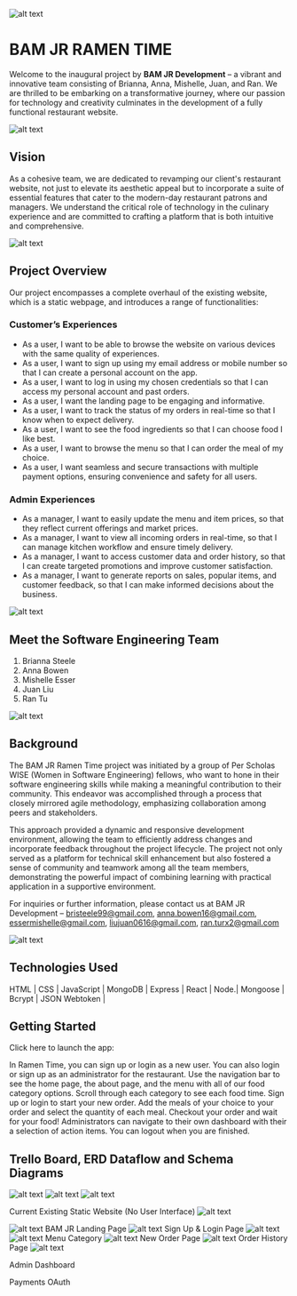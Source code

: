 
![alt text](image.png)
# BAM JR RAMEN TIME

Welcome to the inaugural project by **BAM JR Development** – a vibrant and innovative team consisting of Brianna, Anna, Mishelle, Juan, and Ran. We are thrilled to be embarking on a transformative journey, where our passion for technology and creativity culminates in the development of a fully functional restaurant website.

![alt text](image-1.png)
## Vision

As a cohesive team, we are dedicated to revamping our client's restaurant website, not just to elevate its aesthetic appeal but to incorporate a suite of essential features that cater to the modern-day restaurant patrons and managers. We understand the critical role of technology in the culinary experience and are committed to crafting a platform that is both intuitive and comprehensive.

![alt text](image-2.png)
## Project Overview

Our project encompasses a complete overhaul of the existing website, which is a static webpage, and introduces a range of functionalities:

### Customer’s Experiences

- As a user, I want to be able to browse the website on various devices with the same quality of experiences.
- As a user, I want to sign up using my email address or mobile number so that I can create a personal account on the app.
- As a user, I want to log in using my chosen credentials so that I can access my personal account and past orders.
- As a user, I want the landing page to be engaging and informative.
- As a user, I want to track the status of my orders in real-time so that I know when to expect delivery.
- As a user, I want to see the food ingredients so that I can choose food I like best.
- As a user, I want to browse the menu so that I can order the meal of my choice.
- As a user, I want seamless and secure transactions with multiple payment options, ensuring convenience and safety for all users.

### Admin Experiences

- As a manager, I want to easily update the menu and item prices, so that they reflect current offerings and market prices.
- As a manager, I want to view all incoming orders in real-time, so that I can manage kitchen workflow and ensure timely delivery.
- As a manager, I want to access customer data and order history, so that I can create targeted promotions and improve customer satisfaction.
- As a manager, I want to generate reports on sales, popular items, and customer feedback, so that I can make informed decisions about the business.

![alt text](image-3.png)
## Meet the Software Engineering Team

1. Brianna Steele
2. Anna Bowen
3. Mishelle Esser
4. Juan Liu
5. Ran Tu

![alt text](image-4.png)
## Background

The BAM JR Ramen Time project was initiated by a group of Per Scholas WISE (Women in Software Engineering) fellows, who want to hone in their software engineering skills while making a meaningful contribution to their community. This endeavor was accomplished through a process that closely mirrored agile methodology, emphasizing collaboration among peers and stakeholders.

This approach provided a dynamic and responsive development environment, allowing the team to efficiently address changes and incorporate feedback throughout the project lifecycle. The project not only served as a platform for technical skill enhancement but also fostered a sense of community and teamwork among all the team members, demonstrating the powerful impact of combining learning with practical application in a supportive environment.

For inquiries or further information, please contact us at BAM JR Development – bristeele99@gmail.com, anna.bowen16@gmail.com, essermishelle@gmail.com, liujuan0616@gmail.com, ran.turx2@gmail.com

![alt text](image-5.png)
## Technologies Used
HTML | CSS | JavaScript | MongoDB | Express | React | Node.| Mongoose | Bcrypt | JSON Webtoken | 
## Getting Started
Click here to launch the app: 

In Ramen Time, you can sign up or login as a new user. You can also login or sign up as an administrator for the restaurant. Use the navigation bar to see the home page, the about page, and the menu with all of our food category options. Scroll through each category to see each food time. Sign up or login to start your new order. Add the meals of your choice to your order and select the quantity of each meal. Checkout your order and wait for your food! Administrators can navigate to their own dashboard with their a selection of action items. You can logout when you are finished.
## Trello Board, ERD Dataflow and Schema Diagrams
 
 ![alt text](image-6.png)
 ![alt text](image-7.png)
![alt text](image-8.png)







 Current Existing Static Website (No User Interface)
 ![alt text](image-9.png)
 
 ![alt text](image-10.png)
  BAM JR Landing Page
 ![alt text](image-11.png)
 Sign Up & Login Page
 ![alt text](image-12.png)
 ![alt text](image-13.png)
 Menu Category
 ![alt text](image-14.png)
 New Order Page
![alt text](<image (1).png>)
 Order History Page
 ![alt text](image-17.png)

Admin Dashboard

Payments
OAuth